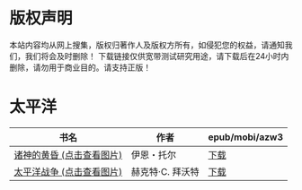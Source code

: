 # 版权声明

本站内容均从网上搜集，版权归著作人及版权方所有，如侵犯您的权益，请通知我们，我们将会及时删除！ 下载链接仅供宽带测试研究用途，请下载后在24小时内删除，请勿用于商业目的。请支持正版！

# 太平洋

| 书名 | 作者 | epub/mobi/azw3 |
| --- | --- | --- |
| [诸神的黄昏 (点击查看图片)](https://www.dushupai.com/attachment/2024/06/12/21c24b8428b1f0ff.jpg) | 伊恩・托尔 | [下载](https://url89.ctfile.com/f/31084289-1375493773-f00c8d?p=8866) |
| [太平洋战争 (点击查看图片)](https://www.dushupai.com/attachment/2024/06/05/07e3afbef494976a.jpg) | 赫克特·C. 拜沃特 | [下载](https://url89.ctfile.com/f/31084289-1357029463-fa425d?p=8866) |
